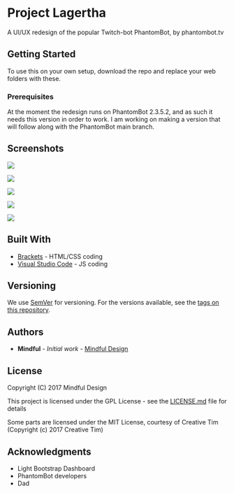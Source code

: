 # Project Lagertha

A UI/UX redesign of the popular Twitch-bot PhantomBot, by phantombot.tv

## Getting Started

To use this on your own setup, download the repo and replace your web folders with these.

### Prerequisites

At the moment the redesign runs on PhantomBot 2.3.5.2, and as such it needs this version in order to work. I am working on making a version that will follow along with the PhantomBot main branch.

## Screenshots

[![](https://ryxnfw-dm2305.files.1drv.com/y4mZffoUOdmkFi-8yXR-JWct7jSqFmHR0G3NX7bxm93y5wq3LZCoCL56i-eaPxgtEZ9I2uzZx515gpYORPFoR8COYS_PIFLRRSh9X-IwrTSd-ilVM-skKqHG9ayYQKWxVuRguyWaOTm5r8BxH8mjJFuWvSUeOZfUgUjwjBW8RheLZ9qqu2O1X7tckGeG6V8V4IMRvVZc6H8k_og9EkMhwY00Q?width=256&height=144&cropmode=none)](https://ryxnfw-dm2305.files.1drv.com/y4mZffoUOdmkFi-8yXR-JWct7jSqFmHR0G3NX7bxm93y5wq3LZCoCL56i-eaPxgtEZ9I2uzZx515gpYORPFoR8COYS_PIFLRRSh9X-IwrTSd-ilVM-skKqHG9ayYQKWxVuRguyWaOTm5r8BxH8mjJFuWvSUeOZfUgUjwjBW8RheLZ9qqu2O1X7tckGeG6V8V4IMRvVZc6H8k_og9EkMhwY00Q?width=1919&height=1023&cropmode=none)

[![](https://uxnxcg-dm2305.files.1drv.com/y4mjSosKZ8g88Y8cSCg01e2xPpScBZpOb77fioEDBcM3GIQK5wuhtWAt_WDTgfPvHdy6eAgk5afOLh3PSZtWXeHazjwZ6T9ORIUUJcR5BMBvMk3wNX1dz5qrW1WIZlslNgqSexaWfpMthCnK1PtI-Jg47d_DysUG-ut4pbvhGtx2sMM8Ua6g303OkNZjyrqKBKZnVxnm4Gmoer86ST64MWdcw?width=256&height=144&cropmode=none)](https://uxnxcg-dm2305.files.1drv.com/y4mjSosKZ8g88Y8cSCg01e2xPpScBZpOb77fioEDBcM3GIQK5wuhtWAt_WDTgfPvHdy6eAgk5afOLh3PSZtWXeHazjwZ6T9ORIUUJcR5BMBvMk3wNX1dz5qrW1WIZlslNgqSexaWfpMthCnK1PtI-Jg47d_DysUG-ut4pbvhGtx2sMM8Ua6g303OkNZjyrqKBKZnVxnm4Gmoer86ST64MWdcw?width=1920&height=1080&cropmode=none)

[![](https://uxnxcg-dm2305.files.1drv.com/y4mjSosKZ8g88Y8cSCg01e2xPpScBZpOb77fioEDBcM3GIQK5wuhtWAt_WDTgfPvHdy6eAgk5afOLh3PSZtWXeHazjwZ6T9ORIUUJcR5BMBvMk3wNX1dz5qrW1WIZlslNgqSexaWfpMthCnK1PtI-Jg47d_DysUG-ut4pbvhGtx2sMM8Ua6g303OkNZjyrqKBKZnVxnm4Gmoer86ST64MWdcw?width=256&height=144&cropmode=none)](https://uxnxcg-dm2305.files.1drv.com/y4mjSosKZ8g88Y8cSCg01e2xPpScBZpOb77fioEDBcM3GIQK5wuhtWAt_WDTgfPvHdy6eAgk5afOLh3PSZtWXeHazjwZ6T9ORIUUJcR5BMBvMk3wNX1dz5qrW1WIZlslNgqSexaWfpMthCnK1PtI-Jg47d_DysUG-ut4pbvhGtx2sMM8Ua6g303OkNZjyrqKBKZnVxnm4Gmoer86ST64MWdcw?width=1920&height=1080&cropmode=none)

[![](https://4242xq-dm2305.files.1drv.com/y4mVgu_DNX31MzYJYvDKPlOflHN9mN0mK4n3K8Mqa0-Qu2ql0qHxwhEsSMcecadPBw545FPoMW-yai6uaBflX79lVVrgLsVIS_Qlr87-Z2_RwLloBtwbMsicIx1m8P6trEtdaZeA0kLtR8ZqbS_eNZic8RTiVCmETMS1nc011X4rbFiRxTzE_56FVuDDucc2r67rIy1WOSW88b_5QWhffcfUg?width=256&height=144&cropmode=none)](https://4242xq-dm2305.files.1drv.com/y4mVgu_DNX31MzYJYvDKPlOflHN9mN0mK4n3K8Mqa0-Qu2ql0qHxwhEsSMcecadPBw545FPoMW-yai6uaBflX79lVVrgLsVIS_Qlr87-Z2_RwLloBtwbMsicIx1m8P6trEtdaZeA0kLtR8ZqbS_eNZic8RTiVCmETMS1nc011X4rbFiRxTzE_56FVuDDucc2r67rIy1WOSW88b_5QWhffcfUg?width=1920&height=1080&cropmode=none)

[![](https://spqoug-dm2305.files.1drv.com/y4mbkuGV2s-4-VRPdqkcpOG81VCaO8-fDcAlqQ9d4cgWV-qNK2BqVj692_LDKN-lx5a4QlmQICVU9YLeDvcq4UjIF0s0Gjxyucf4rjCLNiooFrO39mCGXGJ-MnCK4iFF_Vrnqrd31NuXO9Fq-b4eMjZCaNzsnxRKXcVZhMGFMfeqcnaDxq88WNeK52KK2B28Rbs9SfZUCIRIFTS_PNNLbSx7w?width=151&height=256&cropmode=none)](https://spqoug-dm2305.files.1drv.com/y4mbkuGV2s-4-VRPdqkcpOG81VCaO8-fDcAlqQ9d4cgWV-qNK2BqVj692_LDKN-lx5a4QlmQICVU9YLeDvcq4UjIF0s0Gjxyucf4rjCLNiooFrO39mCGXGJ-MnCK4iFF_Vrnqrd31NuXO9Fq-b4eMjZCaNzsnxRKXcVZhMGFMfeqcnaDxq88WNeK52KK2B28Rbs9SfZUCIRIFTS_PNNLbSx7w?width=554&height=941&cropmode=none)

## Built With

* [Brackets](http://brackets.io/) - HTML/CSS coding
* [Visual Studio Code](https://code.visualstudio.com/) - JS coding

## Versioning

We use [SemVer](http://semver.org/) for versioning. For the versions available, see the [tags on this repository](https://github.com/your/project/tags). 

## Authors

* **Mindful** - *Initial work* - [Mindful Design](https://github.com/Mindful-Design)

## License

Copyright (C) 2017 Mindful Design

This project is licensed under the GPL License - see the [LICENSE.md](LICENSE.md) file for details

Some parts are licensed under the MIT License, courtesy of Creative Tim (Copyright (c) 2017 Creative Tim)

## Acknowledgments

* Light Bootstrap Dashboard
* PhantomBot developers
* Dad
